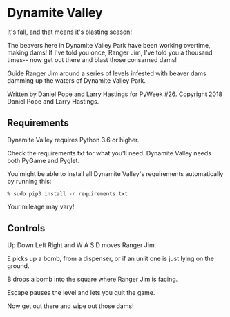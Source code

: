 Dynamite Valley
===============

It's fall, and that means it's blasting season!

The beavers here in Dynamite Valley Park have been
working overtime, making dams!  If I've told you
once, Ranger Jim, I've told you a thousand times--
now get out there and blast those consarned dams!

Guide Ranger Jim around a series of levels infested
with beaver dams damming up the waters of Dynamite
Valley Park.

Written by Daniel Pope and Larry Hastings
for PyWeek #26.
Copyright 2018 Daniel Pope and Larry Hastings.

Requirements
------------

Dynamite Valley requires Python 3.6 or higher.

Check the requirements.txt for what you'll need.
Dynamite Valley needs both PyGame and Pyglet.

You might be able to install all Dynamite Valley's
requirements automatically by running this:

    % sudo pip3 install -r requirements.txt

Your mileage may vary!


Controls
--------

Up Down Left Right and W A S D moves Ranger Jim.

E picks up a bomb, from a dispenser, or if an
unlit one is just lying on the ground.

B drops a bomb into the square where Ranger Jim
is facing.

Escape pauses the level and lets you quit the game.

Now get out there and wipe out those dams!
